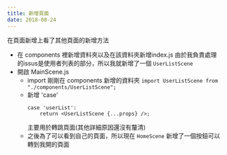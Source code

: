 ```yaml
---
title: 新增頁面
date: 2018-08-24
---
```


在頁面新增上看了其他頁面的新增方法

- 在 components 裡新增資料夾以及在該資料夾新增index.js
  由於我負責處理的issus是使用者列表的部分，所以我就新增了一個 `UserListScene`
- 開啟 MainScene.js 
  - import 剛剛在 components 新增的資料夾
    `import UserListScene from "./components/UserListScene";`
  - 新增 'case'
    ``` 
    case 'userList':
        return <UserListScene {...props} />;
    ```
    主要用於轉跳頁面(其他詳細原因還沒有釐清)  
  - 之後為了可以看到自己的頁面，所以現在 `HomeScene` 新增了一個按鈕可以轉到我開的頁面